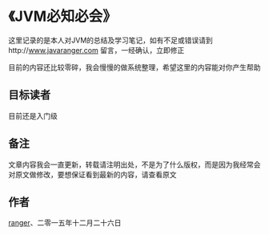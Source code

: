 《JVM必知必会》
=======

这里记录的是本人对JVM的总结及学习笔记，如有不足或错误请到http://www.javaranger.com 留言，一经确认，立即修正


目前的内容还比较零碎，我会慢慢的做系统整理，希望这里的内容能对你产生帮助

## 目标读者
目前还是入门级
    

## 备注
文章内容我会一直更新，转载请注明出处，不是为了什么版权，而是因为我经常会对原文做修改，要想保证看到最新的内容，请查看原文

## 作者
[ranger](http://www.javaranger.com/about)、二零一五年十二月二十六日